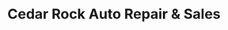 ---
title: "Cedar Rock Auto Repair & Sales"
url: /rockford/cedar-rock-auto-repair-und-sales/
shop: Autowerkstatt
---